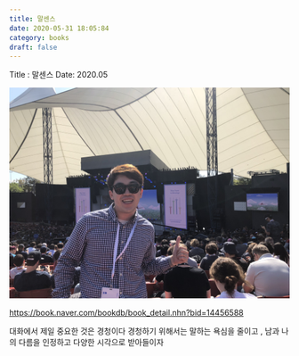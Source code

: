 ```yaml
---
title: 말센스
date: 2020-05-31 18:05:84
category: books
draft: false
---
```


Title : 말센스
Date: 2020.05

![at google io 2018 ](https://github.com/superbderrick/Blog/blob/master/content/assets/googlep.jpeg?raw=true)


https://book.naver.com/bookdb/book_detail.nhn?bid=14456588
  

대화에서 제일 중요한 것은 경청이다
경청하기 위해서는 말하는 욕심을 줄이고 , 남과 나의 다름을 인정하고 다양한 시각으로 받아들이자
